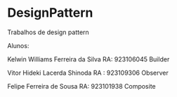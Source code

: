 # DesignPattern
Trabalhos de design pattern


Alunos:

Kelwin Williams Ferreira da Silva
RA: 923106045
Builder

Vitor Hideki Lacerda Shinoda 
RA : 923109306
Observer

Felipe Ferreira de Sousa
RA: 923101938
Composite
